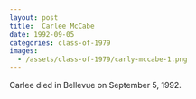 ```yaml
---
layout: post
title:  Carlee McCabe
date: 1992-09-05
categories: class-of-1979
images:
  - /assets/class-of-1979/carly-mccabe-1.png
---
```

Carlee died in Bellevue on September 5, 1992.
